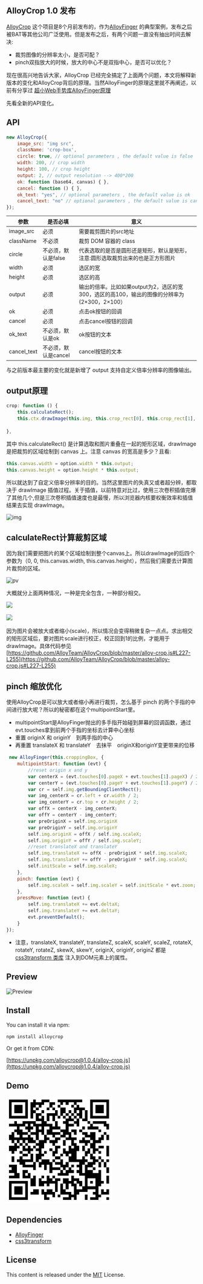 ﻿## AlloyCrop 1.0 发布

[AlloyCrop](https://github.com/AlloyTeam/AlloyCrop) 这个项目是8个月前发布的，作为[AlloyFinger](https://github.com/AlloyTeam/AlloyFinger) 的典型案例，发布之后被BAT等其他公司广泛使用。但是发布之后，有两个问题一直没有抽出时间去解决:

* 裁剪图像的分辨率太小，是否可配？
* pinch双指放大的时候，放大的中心不是双指中心，是否可以优化？

现在很高兴地告诉大家，AlloyCrop 已经完全搞定了上面两个问题，本文将解释新版本的变化和AlloyCrop背后的原理。当然AlloyFinger的原理这里就不再阐述，以前有分享过 [超小Web手势库AlloyFinger原理](./asset/alloyfinger.md)

先看全新的API变化。

## API

```js
new AlloyCrop({
    image_src: "img src",
    className: 'crop-box',
    circle: true, // optional parameters , the default value is false
    width: 200, // crop width
    height: 100, // crop height
    output: 2, // output resolution --> 400*200
    ok: function (base64, canvas) { },
    cancel: function () { },
    ok_text: "yes", // optional parameters , the default value is ok
    cancel_text: "no" // optional parameters , the default value is cancel
});
```

参数 |是否必填 | 意义
----|------|----
image_src | 必须  | 需要裁剪图片的src地址
className | 不必须  | 裁剪 DOM 容器的 class
circle | 不必须，默认是false  | 代表选取的是否是圆形还是矩形，默认是矩形，注意:圆形选取裁剪出来的也是正方形图片
width | 必须  | 选区的宽
height | 必须  | 选区的高
output | 必须 | 输出的倍率。比如如果output为2，选区的宽300，选区的高100，输出的图像的分辨率为 (2×300，2×100）
ok | 必须  | 点击ok按钮的回调
cancel | 必须  | 点击cancel按钮的回调
ok_text | 不必须，默认是ok  | ok按钮的文本
cancel_text | 不必须，默认是cancel  | cancel按钮的文本

与之前版本最主要的变化就是新增了 output 支持自定义倍率分辨率的图像输出。

## output原理

```js
crop: function () {
    this.calculateRect();
    this.ctx.drawImage(this.img, this.crop_rect[0], this.crop_rect[1], this.crop_rect[2], this.crop_rect[3], 0, 0, this.canvas.width, this.canvas.height);

},
```

其中 this.calculateRect() 是计算选取和图片重叠在一起的矩形区域，drawImage 是把裁剪的区域绘制到 canvas 上。注意 canvas 的宽高是多少？且看:

```js
this.canvas.width = option.width * this.output;
this.canvas.height = option.height * this.output;
```

所以就达到了自定义倍率分辨率的目的。当然这里图片的失真又或者超分辨，都取决于 drawImage 插值过程。关于插值，以前特意对比过，使用三次卷积插值完爆了其他几个,但是三次卷积插值速度也是最慢，所以浏览器内核要权衡效率和插值结果去实现 drawImage。

![img](http://images2017.cnblogs.com/blog/105416/201708/105416-20170801102838052-884320030.jpg)

## calculateRect计算裁剪区域

因为我们需要把图片的某个区域绘制到整个canvas上。所以drawImage的后四个参数为（0, 0, this.canvas.width, this.canvas.height），然后我们需要去计算图片裁剪的区域。

![pv](http://images2017.cnblogs.com/blog/105416/201708/105416-20170801103251646-2132149523.jpg)

大概就分上面两种情况，一种是完全包含，一种部分相交。

![](http://images2017.cnblogs.com/blog/105416/201708/105416-20170801104639005-638761920.jpg)

![](http://images2017.cnblogs.com/blog/105416/201708/105416-20170801104749802-38131761.jpg)

因为图片会被放大或者缩小(scale)，所以情况会变得稍微复杂一点点。求出相交的矩形区域后，要对图片scale进行校正，校正回到1的比例，才能用于drawImage。具体代码参见 [https://github.com/AlloyTeam/AlloyCrop/blob/master/alloy-crop.js#L227-L255](https://github.com/AlloyTeam/AlloyCrop/blob/master/alloy-crop.js#L227-L255)

## pinch 缩放优化

使用AlloyCrop是可以放大或者缩小再进行裁剪，怎么基于 pinch 的两个手指的中间进行放大呢？所以的秘密都在这个multipointStart里。

* multipointStart是AlloyFinger抛出的多手指开始碰到屏幕的回调函数，通过evt.touches拿到前两个手指的坐标去计算中心坐标
* 重置 originX 和 originY　到两手指的中心
* 再重置 translateX 和 translateY　去抹平　originX和originY变更带来的位移
	
```js
 new AlloyFinger(this.croppingBox, {
	multipointStart: function (evt) {
	    //reset origin x and y
	    var centerX = (evt.touches[0].pageX + evt.touches[1].pageX) / 2;
	    var centerY = (evt.touches[0].pageY + evt.touches[1].pageY) / 2;
	    var cr = self.img.getBoundingClientRect();
	    var img_centerX = cr.left + cr.width / 2;
	    var img_centerY = cr.top + cr.height / 2;
	    var offX = centerX - img_centerX;
	    var offY = centerY - img_centerY;
	    var preOriginX = self.img.originX
	    var preOriginY = self.img.originY
	    self.img.originX = offX / self.img.scaleX;
	    self.img.originY = offY / self.img.scaleY;
	    //reset translateX and translateY
	    self.img.translateX += offX - preOriginX * self.img.scaleX;
	    self.img.translateY += offY - preOriginY * self.img.scaleX;
	    self.initScale = self.img.scaleX;
	},
	pinch: function (evt) {
	    self.img.scaleX = self.img.scaleY = self.initScale * evt.zoom;
	},
	pressMove: function (evt) {
	    self.img.translateX += evt.deltaX;
	    self.img.translateY += evt.deltaY;
	    evt.preventDefault();
	}
});
```

* 注意，translateX, translateY, translateZ, scaleX, scaleY, scaleZ, rotateX, rotateY, rotateZ, skewX, skewY, originX, originY, originZ 都是 [css3transform 类库](https://alloyteam.github.io/AlloyTouch/transformjs/) 注入到DOM元素上的属性。


## Preview

![Preview](http://images2017.cnblogs.com/blog/105416/201707/105416-20170731173956990-1895070647.jpg)

## Install

You can install it via npm:

```html
npm install alloycrop
```

Or get it from CDN:

[https://unpkg.com/alloycrop@1.0.4/alloy-crop.js](https://unpkg.com/alloycrop@1.0.4/alloy-crop.js)

## Demo

![./asset/alloycrop.png](./asset/alloycrop.png)

## Dependencies

* [AlloyFinger](https://github.com/AlloyTeam/AlloyFinger)
* [css3transform](https://alloyteam.github.io/AlloyTouch/transformjs/)


## License
This content is released under the [MIT](http://opensource.org/licenses/MIT) License.